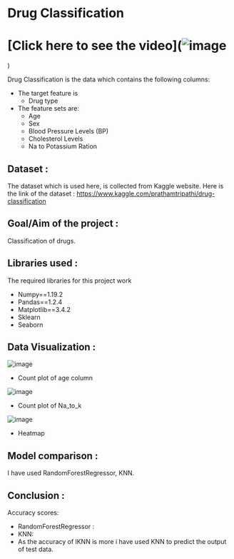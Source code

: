 # Drug Classification
# [Click here to see the video](![image](https://user-images.githubusercontent.com/79050917/143412586-f43c7182-5b1e-439b-adcd-abb9054f3168.png)
)

Drug Classification is the data which contains the following columns:
- The target feature is
    - Drug type
- The feature sets are:
   - Age
   - Sex
   - Blood Pressure Levels (BP)
   - Cholesterol Levels
   - Na to Potassium Ration


## Dataset :
The dataset which is used here, is collected from Kaggle website. Here is the link of the dataset : https://www.kaggle.com/prathamtripathi/drug-classification

## Goal/Aim of the project :
Classification of drugs.


## Libraries used :
The required libraries for this project work
- Numpy==1.19.2
- Pandas==1.2.4
- Matplotlib==3.4.2
- Sklearn
- Seaborn

## Data Visualization :
![image](https://user-images.githubusercontent.com/79050917/143412186-ec4ed3b6-2d77-41a1-a847-f709cc3e2e76.png)
- Count plot of age column

![image](https://user-images.githubusercontent.com/79050917/143412275-1ed8165e-234c-4c2a-80ef-2fdc8504a7bb.png)
- Count plot of Na_to_k

![image](https://user-images.githubusercontent.com/79050917/143412379-5b15e16b-b290-4934-9231-9ec123c82d75.png)
- Heatmap

## Model comparison :
I have used RandomForestRegressor, KNN.

## Conclusion :
Accuracy scores:
- RandomForestRegressor : 
- KNN:
- As the accuracy of lKNN is more i have used KNN to predict the output of test data.



